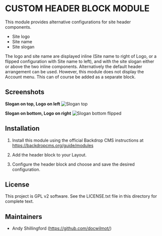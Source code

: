 
CUSTOM HEADER BLOCK MODULE
=================

This module provides alternative configurations for site header components. 
- Site logo
- Site name
- Site slogan

The logo and site name are displayed inline (Site name to right of Logo, or a 
flipped configuration with Site name to left), and with the site slogan either 
or above the two inline components.
Alternatively the default header arrangement can be used. However, this module 
does not display the Account menu. This can of course be added as a separate 
block.

Screenshots
-----------

**Slogan on top, Logo on left**
![Slogan top](/../screenshots/screenshots/slogan-top.PNG?raw=true "Slogan top")

**Slogan on bottom, Logo on right**
![Slogan bottom flipped](/../screenshots/screenshots/slogan-bottom-flipped.PNG?raw=true "Slogan bottom flipped")


Installation
------------
1. Install this module using the official Backdrop CMS instructions at 
https://backdropcms.org/guide/modules

2. Add the header block to your Layout.

3. Configure the header block and choose and save the desired configuration.

License
-------

This project is GPL v2 software. See the LICENSE.txt file in this directory for
complete text.

Maintainers
-----------

- Andy Shillingford (https://github.com/docwilmot/)
